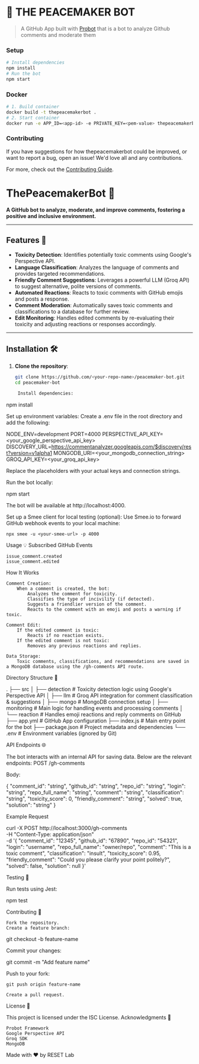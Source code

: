 # :checkered_flag: THE PEACEMAKER BOT

> A GitHub App built with [Probot](https://github.com/probot/probot) that is a bot to analyze Github comments and moderate them

### Setup

```sh
# Install dependencies
npm install
# Run the bot
npm start
```

### Docker

```sh
# 1. Build container
docker build -t thepeacemakerbot .
# 2. Start container
docker run -e APP_ID=<app-id> -e PRIVATE_KEY=<pem-value> thepeacemakerbot
```

### Contributing

If you have suggestions for how thepeacemakerbot could be improved, or want to report a bug, open an issue! We'd love all and any contributions.

For more, check out the [Contributing Guide](CONTRIBUTING.md).

# ThePeacemakerBot 🤖

**A GitHub bot to analyze, moderate, and improve comments, fostering a positive and inclusive environment.**

---

## Features 🚀

- **Toxicity Detection**: Identifies potentially toxic comments using Google's Perspective API.  
- **Language Classification**: Analyzes the language of comments and provides targeted recommendations.  
- **Friendly Comment Suggestions**: Leverages a powerful LLM (Groq API) to suggest alternative, polite versions of comments.  
- **Automated Reactions**: Reacts to toxic comments with GitHub emojis and posts a response.  
- **Comment Moderation**: Automatically saves toxic comments and classifications to a database for further review.  
- **Edit Monitoring**: Handles edited comments by re-evaluating their toxicity and adjusting reactions or responses accordingly.  

---

## Installation 🛠️

1. **Clone the repository**:  
   ```bash
   git clone https://github.com/<your-repo-name>/peacemaker-bot.git
   cd peacemaker-bot

    Install dependencies:

npm install

Set up environment variables:
Create a .env file in the root directory and add the following:

NODE_ENV=development
PORT=4000
PERSPECTIVE_API_KEY=<your_google_perspective_api_key>
DISCOVERY_URL=https://commentanalyzer.googleapis.com/$discovery/rest?version=v1alpha1
MONGODB_URI=<your_mongodb_connection_string>
GROQ_API_KEY=<your_groq_api_key>

Replace the placeholders with your actual keys and connection strings.

Run the bot locally:

npm start

The bot will be available at http://localhost:4000.

Set up a Smee client for local testing (optional):
Use Smee.io to forward GitHub webhook events to your local machine:

    npx smee -u <your-smee-url> -p 4000

Usage 💡
Subscribed GitHub Events

    issue_comment.created
    issue_comment.edited

How It Works

    Comment Creation:
        When a comment is created, the bot:
            Analyzes the comment for toxicity.
            Classifies the type of incivility (if detected).
            Suggests a friendlier version of the comment.
            Reacts to the comment with an emoji and posts a warning if toxic.

    Comment Edit:
        If the edited comment is toxic:
            Reacts if no reaction exists.
        If the edited comment is not toxic:
            Removes any previous reactions and replies.

    Data Storage:
        Toxic comments, classifications, and recommendations are saved in a MongoDB database using the /gh-comments API route.

Directory Structure 📁

.
├── src
│   ├── detection          # Toxicity detection logic using Google's Perspective API
│   ├── llm                # Groq API integration for comment classification & suggestions
│   ├── mongo              # MongoDB connection setup
│   ├── monitoring         # Main logic for handling events and processing comments
│   └── reaction           # Handles emoji reactions and reply comments on GitHub
├── app.yml                # GitHub App configuration
├── index.js               # Main entry point for the bot
├── package.json           # Project metadata and dependencies
└── .env                   # Environment variables (ignored by Git)

API Endpoints 🌐

The bot interacts with an internal API for saving data. Below are the relevant endpoints:
POST /gh-comments

Body:

{
  "comment_id": "string",
  "github_id": "string",
  "repo_id": "string",
  "login": "string",
  "repo_full_name": "string",
  "comment": "string",
  "classification": "string",
  "toxicity_score": 0,
  "friendly_comment": "string",
  "solved": true,
  "solution": "string"
}

Example Request

curl -X POST http://localhost:3000/gh-comments \
-H "Content-Type: application/json" \
-d '{
  "comment_id": "12345",
  "github_id": "67890",
  "repo_id": "54321",
  "login": "username",
  "repo_full_name": "owner/repo",
  "comment": "This is a toxic comment",
  "classification": "insult",
  "toxicity_score": 0.95,
  "friendly_comment": "Could you please clarify your point politely?",
  "solved": false,
  "solution": null
}'

Testing 🧪

Run tests using Jest:

npm test

Contributing 🤝

    Fork the repository.
    Create a feature branch:

git checkout -b feature-name

Commit your changes:

git commit -m "Add feature name"

Push to your fork:

    git push origin feature-name

    Create a pull request.

License 📜

This project is licensed under the ISC License.
Acknowledgments 💖

    Probot Framework
    Google Perspective API
    Groq SDK
    MongoDB

Made with ❤️ by RESET Lab